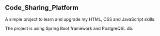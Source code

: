 ## Code_Sharing_Platform
A simple project to learn and upgrade my HTML, CSS and JavaScript skills.

The project is using Spring Boot framework and PostgreQSL db.
